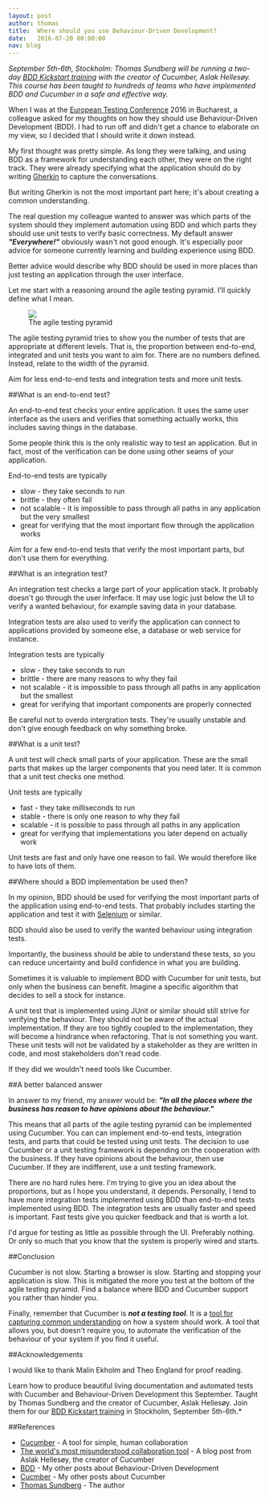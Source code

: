 ```yaml
---
layout: post
author: thomas
title:  Where should you use Behaviour-Driven Development?
date:   2016-07-20 00:00:00
nav: blog
---
```

*September 5th-6th, Stockholm: Thomas Sundberg will be running a two-day [BDD Kickstart training](https://cucumber.io/events/bdd-kickstart-stockholm-16) with the creator of Cucumber, Aslak Hellesøy. This course has been taught to hundreds of teams who have implemented BDD and Cucumber in a safe and effective way.*

When I was at the <a href="http://europeantestingconference.eu/">European Testing Conference</a> 2016 in Bucharest, 
a colleague asked for my thoughts on how they should use Behaviour-Driven Development (BDD). I had to run off and didn't get a chance to elaborate on my view, so I decided that I should write it down instead. 

My first thought was pretty simple. As long they were talking, and using BDD as a framework for understanding each other, they were on the right track. They were already specifying
what the application should do by 
writing <a href="https://github.com/cucumber/cucumber/wiki/Gherkin">Gherkin</a> to capture the conversations. 

But writing Gherkin is not the most important part here; it's about creating a common understanding. 

The real question my colleague wanted to answer was which parts of the system should they implement automation using BDD and which parts they should use unit tests to verify basic correctness. 
My default answer <b><i>"Everywhere!"</i></b> obviously wasn't not good enough. It's especially poor advice 
for someone currently learning and building experience using BDD. 

Better advice would describe why BDD should be used in more places than just testing an application through the user interface. 

Let me start with a reasoning around the agile testing pyramid. I'll quickly define what I mean.

<figure>
  <img src="/images/blog/testing-pyramid.png">
  <figcaption>The agile testing pyramid<figcaption>
</figure>

The agile testing pyramid tries to show you the number of tests that are appropriate at different levels. That is, 
the proportion between end-to-end, integrated and unit tests you want to aim for. There are no numbers 
defined. Instead, relate to the width of the pyramid. 

Aim for less end-to-end tests and integration tests and more unit tests. 

##What is an end-to-end test?

An end-to-end test checks your entire application. It uses the same user interface as 
the users and verifies that something actually works, this includes saving things in the database. 

Some people think this is the only realistic way to test an application. But in fact, most of the verification can be done using other seams of your application. 

End-to-end tests are typically 
<ul>
    <li>slow - they take seconds to run</li>
    <li>brittle - they often fail</li>
    <li>not scalable - it is impossible to pass through all paths in any application but the very smallest</li>
    <li>great for verifying that the most important flow through the application works</li>
</ul>

Aim for a few end-to-end tests that verify the most important parts, but don't use them for everything.

##What is an integration test?

An integration test checks a large part of your application stack. It probably doesn't go through the user inferface. 
It may use logic just below the UI to verify a wanted behaviour, for example saving data in your database. 

Integration tests are also used to verify the application can connect to applications provided by 
someone else, a database or web service for instance. 

Integration tests are typically 
<ul>
    <li>slow - they take seconds to run</li>
    <li>brittle - there are many reasons to why they fail</li>
    <li>not scalable - it is impossible to pass through all paths in any application but the smallest</li>
    <li>great for verifying that important components are properly connected</li>
</ul>

Be careful not to overdo intergration tests.
They're usually unstable and don't give enough feedback on why something broke. 

##What is a unit test?

A unit test will check small parts of your application. These are the small parts that makes up the larger 
components that you need later. It is common that a unit test checks one method. 

Unit tests are typically 
<ul>
    <li>fast - they take milliseconds to run</li>
    <li>stable - there is only one reason to why they fail</li>
    <li>scalable - it is possible to pass through all paths in any application</li>
    <li>great for verifying that implementations you later depend on actually work</li>
</ul>

Unit tests are fast and only have one reason to fail. We would therefore like to have lots of them. 

##Where should a BDD implementation be used then?

In my opinion, BDD should be used for verifying the most important parts of the application using end-to-end tests. 
That probably includes starting the application and test it with <a href="http://www.seleniumhq.org">Selenium</a> or 
similar. 

BDD should also be used to verify the wanted behaviour using integration tests. 

Importantly, the business should be able to understand these tests, so you can reduce uncertainty and build confidence in what you are building. 

Sometimes it is valuable to implement BDD with Cucumber for unit tests, but only when the business can benefit. Imagine a specific algorithm that decides to sell a stock for instance.

A unit test that is implemented using JUnit or similar should still strive for verifying the behaviour. 
They should not be aware of the actual implementation. If they are too tightly coupled to the implementation, they will become a hindrance when refactoring. That is not something you want. These unit tests will not be validated 
by a stakeholder as they are written in code, and most stakeholders don't read code. 

If they did we wouldn't need tools like Cucumber. 

##A better balanced answer

In answer to my friend, my answer would be: <b><i>"In all the places where the business has reason 
to have opinions about the behaviour."</i></b> 

This means that all parts of the agile testing pyramid can be implemented using Cucumber. You can can implement 
end-to-end tests, integration tests, and parts that could be tested using unit tests. The decision to use 
Cucumber or a unit testing framework is depending on the cooperation with the business. If they have opinions about 
the behaviour, then use Cucumber. If they are indifferent, use a unit testing framework.

There are no hard rules here. I'm trying to give you an idea about the proportions, but as I hope you understand, 
it depends. Personally, I tend to have more integration tests implemented using BDD than end-to-end tests implemented 
using BDD. The integration tests are usually faster and speed is important. Fast tests give you quicker feedback and 
that is worth a lot. 

I'd argue for testing as little as possible through the UI. Preferably nothing. Or only so much that you 
know that the system is properly wired and starts. 

##Conclusion

Cucumber is not slow. Starting a browser is slow. Starting and stopping your application is slow. This is mitigated 
the more you test at the bottom of the agile testing pyramid. Find a balance where BDD and Cucumber support you rather 
than hinder you. 

Finally, remember that Cucumber is <b><i>not a testing tool</i></b>. It is 
a <a href="https://cucumber.io/blog/2014/03/03/the-worlds-most-misunderstood-collaboration-tool">tool for capturing common understanding</a> 
on how a system should work. A tool that allows you, but doesn't require you, to automate the verification of 
the behaviour of your system if you find it useful. 

##Acknowledgements

I would like to thank Malin Ekholm and Theo England for proof reading. 

Learn how to produce beautiful living documentation and automated tests with Cucumber and Behaviour-Driven Development this September. Taught by Thomas Sundberg and the creator of Cucumber, Aslak Hellesøy. Join them for our [BDD Kickstart training](https://cucumber.io/events/bdd-kickstart-stockholm-16) in Stockholm, September 5th-6th.*

##References

<ul>
    <li><a href="https://cucumber.io/">Cucumber</a> - A tool for simple, human collaboration</li>
    <li><a href="https://cucumber.io/blog/2014/03/03/the-worlds-most-misunderstood-collaboration-tool">The world's most misunderstood collaboration tool</a> - A blog post from Aslak Helles&oslash;y, the creator of Cucumber </li>
    <li><a href="http://www.thinkcode.se/blog/category/BDD">BDD</a> - My other posts about Behaviour-Driven Development </li>
    <li><a href="http://www.thinkcode.se/blog/category/Cucumber">Cucmber</a> - My other posts about Cucumber</li>
    <li><a href="http://www.thinkcode.se/blog/about">Thomas Sundberg</a> - The author</li>
</ul>
